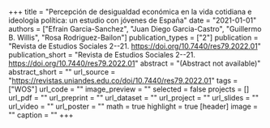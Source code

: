 +++
title = "Percepción de desigualdad económica en la vida cotidiana e ideología política: un estudio con jóvenes de España"
date = "2021-01-01"
authors = ["Efrain Garcia-Sanchez", "Juan Diego Garcia-Castro", "Guillermo B. Willis", "Rosa Rodriguez-Bailon"]
publication_types = ["2"]
publication = "Revista de Estudios Sociales 2--21. https://doi.org/10.7440/res79.2022.01"
publication_short = "Revista de Estudios Sociales 2--21. https://doi.org/10.7440/res79.2022.01"
abstract = "(Abstract not available)"
abstract_short = ""
url_source = "https://revistas.uniandes.edu.co/doi/10.7440/res79.2022.01"
tags = ["WOS"]
url_code = ""
image_preview = ""
selected = false
projects = []
url_pdf = ""
url_preprint = ""
url_dataset = ""
url_project = ""
url_slides = ""
url_video = ""
url_poster = ""
math = true
highlight = true
[header]
image = ""
caption = ""
+++
